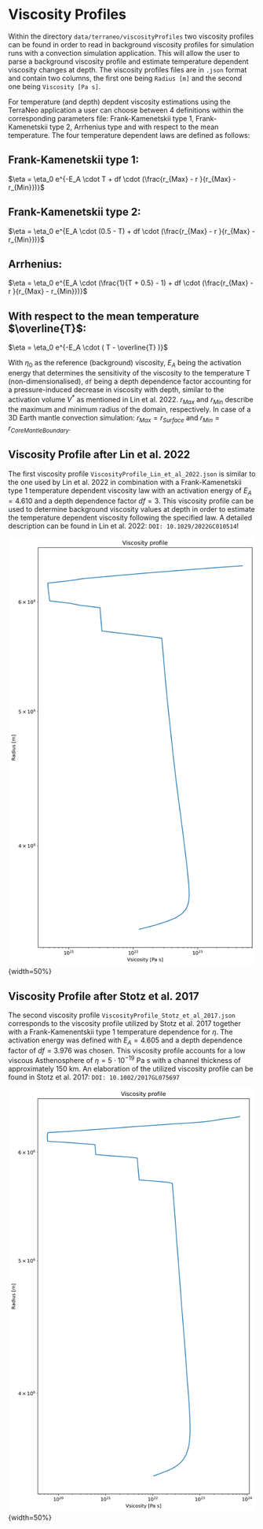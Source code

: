 # Viscosity Profiles 

Within the directory `data/terraneo/viscosityProfiles` two viscosity profiles can be found in order to read in background viscosity profiles for simulation runs with a convection simulation application. This will allow the user to parse a background viscosity profile and estimate temperature dependent viscosity changes at depth. 
The viscosity profiles files are in `.json` format and contain two columns, the first one being `Radius [m]` and the second one being `Viscosity [Pa s]`.

For temperature (and depth) depdent viscosity estimations using the TerraNeo application a user can choose between 4 definitions within the corresponding parameters file: Frank-Kamenetskii type 1, Frank-Kamenetskii type 2, Arrhenius type and with respect to the mean temperature. 
The four temperature dependent laws are defined as follows:

## Frank-Kamenetskii type 1:
$\eta = \eta_0  e^{-E_A \cdot T + df \cdot (\frac{r_{Max} - r }{r_{Max} - r_{Min}})}$

## Frank-Kamenetskii type 2:
$\eta = \eta_0  e^{E_A \cdot (0.5 - T) + df \cdot (\frac{r_{Max} - r }{r_{Max} - r_{Min}})}$

## Arrhenius:
$\eta = \eta_0  e^{E_A \cdot (\frac{1}{T + 0.5} - 1) + df \cdot (\frac{r_{Max} - r }{r_{Max} - r_{Min}})}$

## With respect to the mean temperature $\overline{T}$:
$\eta = \eta_0  e^{-E_A \cdot ( T - \overline{T} )}$


With $\eta_0$ as the reference (background) viscosity, $E_A$ being the activation energy that determines the sensitivity of the viscosity to the temperature T (non-dimensionalised), `df` being a depth dependence factor accounting for a pressure-induced decrease in viscosity with depth, similar to the activation volume $V^*$ as mentioned in Lin et al. 2022. $r_{Max}$ and $r_{Min}$ describe the maximum and minimum radius of the domain, respectively. In case of a 3D Earth mantle convection simulation: $r_{Max} = r_{Surface}$ and $r_{Min} = r_{CoreMantleBoundary}$. 

## Viscosity Profile after Lin et al. 2022

The first viscosity profile `ViscosityProfile_Lin_et_al_2022.json` is similar to the one used by Lin et al. 2022 in combination with a Frank-Kamenetskii type 1 temperature dependent viscosity law with an activation energy of $E_A = 4.610$ and a depth dependence factor $df = 3$. 
This viscosity profile can be used to determine background viscosity values at depth in order to estimate the temperature dependent viscosity following the specified law.
A detailed description can be found in Lin et al. 2022: `DOI: 10.1029/2022GC010514`!

![Viscosity Profile Lin et al. 2022](doc/images/ViscosityProfile_Lin_et_al_2022.png "Viscosity profile Lin et al. 2022"){width=50%}


## Viscosity Profile after Stotz et al. 2017

The second viscosity profile `ViscosityProfile_Stotz_et_al_2017.json` corresponds to the viscosity profile utilized by Stotz et al. 2017 together with a Frank-Kamenentskii type 1 temperature dependence for $\eta$. The activation energy was defined with $E_A = 4.605$ and a depth dependence factor of $df = 3.976$ was chosen.
This viscosity profile accounts for a low viscous Asthenosphere of $\eta = 5 \cdot 10^{-19}$ Pa s with a channel thickness of approximately $150$ km. 
An elaboration of the utilized viscosity profile can be found in Stotz et al. 2017: `DOI: 10.1002/2017GL075697`

![Viscosity Profile Stotz et al. 2017 ](doc/images/ViscosityProfile_Stotz_et_al_2017.png "Viscosity profile Stotz et al. 2017"){width=50%}

